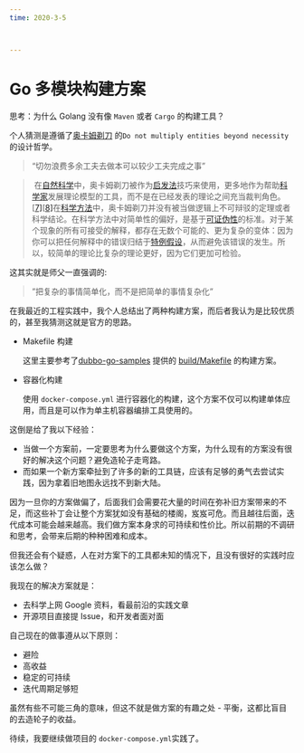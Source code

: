 ```yaml
---
time: 2020-3-5



---
```


# Go 多模块构建方案

思考：为什么 Golang 没有像 `Maven` 或者 `Cargo` 的构建工具？

个人猜测是遵循了[奥卡姆剃刀](https://zh.wikipedia.org/wiki/%E5%A5%A5%E5%8D%A1%E5%A7%86%E5%89%83%E5%88%80) 的`Do not multiply entities beyond necessity`的设计哲学。

> “切勿浪费多余工夫去做本可以较少工夫完成之事”

> ​	在[自然科学](https://zh.wikipedia.org/wiki/自然科学)中，奥卡姆剃刀被作为[启发法](https://zh.wikipedia.org/wiki/启发法)技巧来使用，更多地作为帮助[科学家](https://zh.wikipedia.org/wiki/科学家)发展理论模型的工具，而不是在已经发表的理论之间充当裁判角色。[[7\]](https://zh.wikipedia.org/wiki/奥卡姆剃刀#cite_note-fn_(100)-7)[[8\]](https://zh.wikipedia.org/wiki/奥卡姆剃刀#cite_note-fn_(101)-8)在[科学方法](https://zh.wikipedia.org/wiki/科学方法)中，奥卡姆剃刀并没有被当做逻辑上不可辩驳的定理或者科学结论。在科学方法中对简单性的偏好，是基于[可证伪性](https://zh.wikipedia.org/wiki/可证伪性)的标准。对于某个现象的所有可接受的解释，都存在无数个可能的、更为复杂的变体：因为你可以把任何解释中的错误归结于[特例假设](https://zh.wikipedia.org/wiki/特例假設)，从而避免该错误的发生。所以，较简单的理论比复杂的理论更好，因为它们更加可检验。

这其实就是师父一直强调的:

> ”把复杂的事情简单化，而不是把简单的事情复杂化”

在我最近的工程实践中，我个人总结出了两种构建方案，而后者我认为是比较优质的，甚至我猜测这就是官方的思路。

- Makefile 构建

  这里主要参考了[dubbo-go-samples](https://github.com/apache/dubbo-go-samples) 提供的 [build/Makefile](https://github.com/apache/dubbo-go-samples/blob/master/build/Makefile) 的构建方案。

- 容器化构建

  使用 `docker-compose.yml` 进行容器化的构建，这个方案不仅可以构建单体应用，而且是可以作为单主机容器编排工具使用的。

这倒是给了我以下经验：

- 当做一个方案前，一定要思考为什么要做这个方案，为什么现有的方案没有很好的解决这个问题？避免造轮子走弯路。
- 而如果一个新方案牵扯到了许多的新的工具链，应该有足够的勇气去尝试实践，因为拿着旧地图永远找不到新大陆。

因为一旦你的方案做偏了，后面我们会需要花大量的时间在弥补旧方案带来的不足，而这些补丁会让整个方案犹如没有基础的楼阁，岌岌可危。而且越往后面，迭代成本可能会越来越高。我们做方案本身求的可持续和性价比。所以前期的不调研和思考，会带来后期的种种困难和成本。

但我还会有个疑惑，人在对方案下的工具都未知的情况下，且没有很好的实践时应该怎么做？

我现在的解决方案就是：

- 去科学上网 Google 资料，看最前沿的实践文章
- 开源项目直接提 Issue，和开发者面对面

自己现在的做事遵从以下原则：

- 避险
- 高收益
- 稳定的可持续
- 迭代周期足够短

虽然有些不可能三角的意味，但这不就是做方案的有趣之处 - 平衡，这都比盲目的去造轮子的收益。

待续，我要继续做项目的 `docker-compose.yml`实践了。




